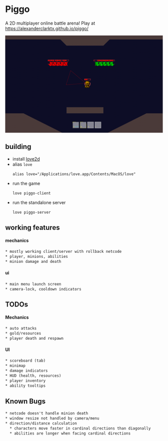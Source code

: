 # Piggo

A 2D multiplayer online battle arena! Play at https://alexanderclarktx.github.io/piggo/

![](./screenshots/8.png)

## building
* install [love2d](https://love2d.org/#download)
* alias `love`
  ```
  alias love="/Applications/love.app/Contents/MacOS/love"
  ```
* run the game
  ```
  love piggo-client
  ```
* run the standalone server
  ```
  love piggo-server
  ```

## working features

#### mechanics
```
* mostly working client/server with rollback netcode
* player, minions, abilities
* minion damage and death
```

#### ui
```
* main menu launch screen
* camera-lock, cooldown indicators
```

## TODOs

#### Mechanics

```
* auto attacks
* gold/resources
* player death and respawn
```

#### UI

```
* scoreboard (tab)
* minimap
* damage indicators
* HUD (health, resources)
* player inventory
* ability tooltips
```

## Known Bugs

```
* netcode doesn't handle minion death
* window resize not handled by camera/menu
* direction/distance calculation
  * characters move faster in cardinal directions than diagonally
  * abilities are longer when facing cardinal directions
```
